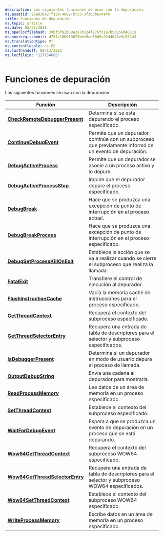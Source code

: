 ```yaml
---
description: Las siguientes funciones se usan con la depuración.
ms.assetid: 95a838a2-f138-4682-b733-3f363b6c4a4b
title: Funciones de depuración
ms.topic: article
ms.date: 05/31/2018
ms.openlocfilehash: 39bf5f81b08e3a7b324f276fc1a7b5d256d40819
ms.sourcegitcommit: d75fc10b9f0825bbe5ce5045c90d4045e3c53243
ms.translationtype: MT
ms.contentlocale: es-ES
ms.lasthandoff: 09/13/2021
ms.locfileid: "127164666"
---
```

# <a name="debugging-functions"></a>Funciones de depuración

Las siguientes funciones se usan con la depuración.



| Función                                                           | Descripción                                                                         |
|--------------------------------------------------------------------|-------------------------------------------------------------------------------------|
| [**CheckRemoteDebuggerPresent**](/windows/win32/api/debugapi/nf-debugapi-checkremotedebuggerpresent)   | Determina si se está depurando el proceso especificado.                         |
| [**ContinueDebugEvent**](/windows/win32/api/debugapi/nf-debugapi-continuedebugevent)                   | Permite que un depurador continúe con un subproceso que previamente informó de un evento de depuración. |
| [**DebugActiveProcess**](/windows/win32/api/debugapi/nf-debugapi-debugactiveprocess)                   | Permite que un depurador se asocie a un proceso activo y lo depure.                     |
| [**DebugActiveProcessStop**](/windows/win32/api/debugapi/nf-debugapi-debugactiveprocessstop)           | Impide que el depurador depure el proceso especificado.                            |
| [**DebugBreak**](/windows/win32/api/debugapi/nf-debugapi-debugbreak)                                   | Hace que se produzca una excepción de punto de interrupción en el proceso actual.                      |
| [**DebugBreakProcess**](/windows/desktop/api/WinBase/nf-winbase-debugbreakprocess)                     | Hace que se produzca una excepción de punto de interrupción en el proceso especificado.                    |
| [**DebugSetProcessKillOnExit**](/windows/desktop/api/WinBase/nf-winbase-debugsetprocesskillonexit)     | Establece la acción que se va a realizar cuando se cierre el subproceso que realiza la llamada.                      |
| [**FatalExit**](/windows/desktop/api/WinBase/nf-winbase-fatalexit)                                     | Transfiere el control de ejecución al depurador.                                        |
| [**FlushInstructionCache**](/windows/win32/api/processthreadsapi/nf-processthreadsapi-flushinstructioncache)             | Vacía la memoria caché de instrucciones para el proceso especificado.                            |
| [**GetThreadContext**](/windows/win32/api/processthreadsapi/nf-processthreadsapi-getthreadcontext)                       | Recupera el contexto del subproceso especificado.                                      |
| [**GetThreadSelectorEntry**](/windows/desktop/api/WinBase/nf-winbase-getthreadselectorentry)           | Recupera una entrada de tabla de descriptores para el selector y subproceso especificados.           |
| [**IsDebuggerPresent**](/windows/win32/api/debugapi/nf-debugapi-isdebuggerpresent)                     | Determina si un depurador en modo de usuario depura el proceso de llamada.   |
| [**OutputDebugString**](/windows/win32/api/debugapi/nf-debugapi-outputdebugstringa)                     | Envía una cadena al depurador para mostrarla.                                         |
| [**ReadProcessMemory**](/windows/win32/api/memoryapi/nf-memoryapi-readprocessmemory)                     | Lee datos de un área de memoria en un proceso especificado.                           |
| [**SetThreadContext**](/windows/win32/api/processthreadsapi/nf-processthreadsapi-setthreadcontext)                       | Establece el contexto del subproceso especificado.                                          |
| [**WaitForDebugEvent**](/windows/win32/api/debugapi/nf-debugapi-waitfordebugevent)                     | Espera a que se produzca un evento de depuración en un proceso que se está depurando.                   |
| [**Wow64GetThreadContext**](/windows/desktop/api/WinBase/nf-winbase-wow64getthreadcontext)             | Recupera el contexto del subproceso WOW64 especificado.                                |
| [**Wow64GetThreadSelectorEntry**](/windows/desktop/api/WinBase/nf-winbase-wow64getthreadselectorentry) | Recupera una entrada de tabla de descriptores para el selector y subproceso WOW64 especificados.     |
| [**Wow64SetThreadContext**](/windows/desktop/api/WinBase/nf-winbase-wow64setthreadcontext)             | Establece el contexto del subproceso WOW64 especificado.                                     |
| [**WriteProcessMemory**](/windows/win32/api/memoryapi/nf-memoryapi-writeprocessmemory)                   | Escribe datos en un área de memoria en un proceso especificado.                            |



 

 

 

